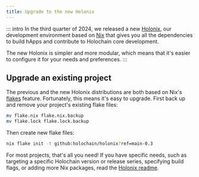 ```yaml
---
title: Upgrade to the new Holonix
---
```


::: intro
In the third quarter of 2024, we released a new [Holonix](/get-started/install-advanced/#holonix-the-holochain-app-development-environment), our development environment based on [Nix](https://nixos.org) that gives you all the dependencies to build hApps and contribute to Holochain core development.

The new Holonix is simpler and more modular, which means that it's easier to configure it for your needs and preferences.
:::

## Upgrade an existing project

The previous and the new Holonix distributions are both based on Nix's [flakes](https://wiki.nixos.org/wiki/Flakes) feature. Fortunately, this means it's easy to upgrade. First back up and remove your project's existing flake files:

```bash
mv flake.nix flake.nix.backup
mv flake.lock flake.lock.backup
```

Then create new flake files:

```bash
nix flake init -t github:holochain/holonix?ref=main-0.3
```

For most projects, that's all you need! If you have specific needs, such as targeting a specific Holochain version or release series, specifying build flags, or adding more Nix packages, read the [Holonix readme](https://github.com/holochain/holonix/tree/main/README.md).
